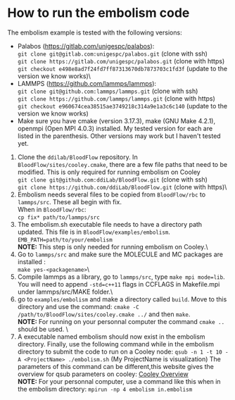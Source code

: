# How to run the embolism code

The embolism example is tested with the following versions:
- Palabos (https://gitlab.com/unigespc/palabos): \
`git clone git@gitlab.com:unigespc/palabos.git` (clone with ssh)\
`git clone https://gitlab.com/unigespc/palabos.git` (clone with https)\
`git checkout e498e8ad7f24fd7ff87313670db7873703c1fd3f` (update to the version we know works)\
- LAMMPS  (https://github.com/lammps/lammps): \
`git clone git@github.com:lammps/lammps.git` (clone with ssh)\
`git clone https://github.com/lammps/lammps.git` (clone with https)\
`git checkout e960674cea38515ae3749218c314a9e1a3c6c140` (update to the version we know works)
- Make sure you have cmake (version 3.17.3), make (GNU Make 4.2.1), openmpi (Open MPI 4.0.3) installed. My tested version for each are listed in the parenthesis. Other versions may work but I haven't tested yet.
 
1. Clone the `ddilab/BloodFlow` repository. In `BloodFlow/sites/cooley.cmake`, there are a few file paths that need to be modified. This is only required for running embolism on Cooley\
`git clone git@github.com:ddiLab/BloodFlow.git` (clone with ssh)\
`git clone https://github.com/ddiLab/BloodFlow.git` (clone with https)\
2. Embolism needs several files to be copied from `BloodFlow/rbc` to `lammps/src`. These all begin with fix. \
When in `BloodFlow/rbc`: \
 `cp fix* path/to/lammps/src`
3. The embolism.sh executable file needs to have a directory path updated. This file is in `BloodFlow/examples/embolism`. \
`EMB_PATH=path/to/your/embolism` \
**NOTE:** This step is only needed for running embolism on Cooley.\
4. Go to `lammps/src` and make sure the MOLECULE and MC packages are installed : \
`make yes-<packagename>`\
5. Compile lammps as a library, go to `lammps/src`, type `make mpi mode=lib`. You will need to append `-std=c++11` flags in CCFLAGS in Makefile.mpi under lammps/src/MAKE folder.\
6. go to `examples/embolism` and make a directory called `build`. Move to this directory and use the command: `cmake -C /path/to/BloodFlow/sites/cooley.cmake ../` and then `make`.\
**NOTE:** For running on your personnal computer the command `cmake ..` should be used. \
7. A executable named embolism should now exist in the embolism directory. Finally, use the following command while in the embolism directory to submit the code to run on a Cooley node:
`qsub -n 1 -t 10 -A <ProjectName> ./embolism.sh` (My ProjectName is visualization)
The parameters of this command can be different,this website gives the overview for qsub parameters on cooley: [Cooley Overview](https://www.alcf.anl.gov/support-center/cooley/submitting-jobs-cooley)\
**NOTE:** For your personnal computer, use a command like this when in the embolism directory: `mpirun -np 4 embolism in.embolism`


